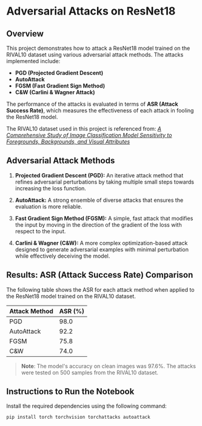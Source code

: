 # Adversarial Attacks on ResNet18 

## Overview

This project demonstrates how to attack a ResNet18 model trained on the RIVAL10 dataset using various adversarial attack methods. The attacks implemented include:

- **PGD (Projected Gradient Descent)**
- **AutoAttack**
- **FGSM (Fast Gradient Sign Method)**
- **C&W (Carlini & Wagner Attack)**

The performance of the attacks is evaluated in terms of **ASR (Attack Success Rate)**, which measures the effectiveness of each attack in fooling the ResNet18 model. 

The RIVAL10 dataset used in this project is referenced from: [*A Comprehensive Study of Image Classification Model Sensitivity to Foregrounds, Backgrounds, and Visual Attributes*](https://arxiv.org/abs/2201.10766)
 
## Adversarial Attack Methods

1. **Projected Gradient Descent (PGD):** An iterative attack method that refines adversarial perturbations by taking multiple small steps towards increasing the loss function.
   
2. **AutoAttack:** A strong ensemble of diverse attacks that ensures the evaluation is more reliable.

3. **Fast Gradient Sign Method (FGSM):** A simple, fast attack that modifies the input by moving in the direction of the gradient of the loss with respect to the input.

4. **Carlini & Wagner (C&W):** A more complex optimization-based attack designed to generate adversarial examples with minimal perturbation while effectively deceiving the model.

## Results: ASR (Attack Success Rate) Comparison

The following table shows the ASR for each attack method when applied to the ResNet18 model trained on the RIVAL10 dataset.

| **Attack Method** | **ASR (%)** |
|-------------------|-------------|
| PGD               |    98.0     |
| AutoAttack        |    92.2     |
| FGSM              |    75.8     |
| C&W               |    74.0     |

> **Note**: The model's accuracy on clean images was 97.6%. The attacks were tested on 500 samples from the RIVAL10 dataset.

## Instructions to Run the Notebook

Install the required dependencies using the following command:

   ```bash
   pip install torch torchvision torchattacks autoattack 
